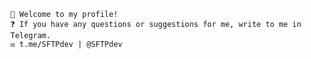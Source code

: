     👋 Welcome to my profile!
    ❓ If you have any questions or suggestions for me, write to me in Telegram.
    ✉️ t.me/SFTPdev | @SFTPdev

